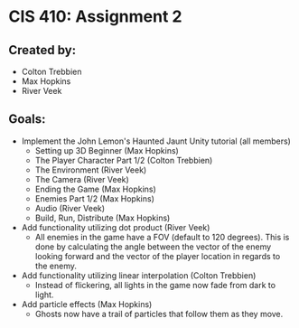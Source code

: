 # CIS 410: Assignment 2

## Created by:
- Colton Trebbien
- Max Hopkins
- River Veek

## Goals:
- Implement the John Lemon's Haunted Jaunt Unity tutorial (all members)
    - Setting up 3D Beginner (Max Hopkins)
    - The Player Character Part 1/2 (Colton Trebbien)
    - The Environment (River Veek)
    - The Camera (River Veek)
    - Ending the Game (Max Hopkins)
    - Enemies Part 1/2 (Max Hopkins)
    - Audio (River Veek)
    - Build, Run, Distribute (Max Hopkins)
- Add functionality utilizing dot product (River Veek)
    - All enemies in the game have a FOV (default to 120 degrees). This is done by calculating the angle between the vector of the enemy looking forward and the vector of the player location in regards to the enemy.
- Add functionality utilizing linear interpolation (Colton Trebbien)
    - Instead of flickering, all lights in the game now fade from dark to light.
- Add particle effects (Max Hopkins)
    - Ghosts now have a trail of particles that follow them as they move.
